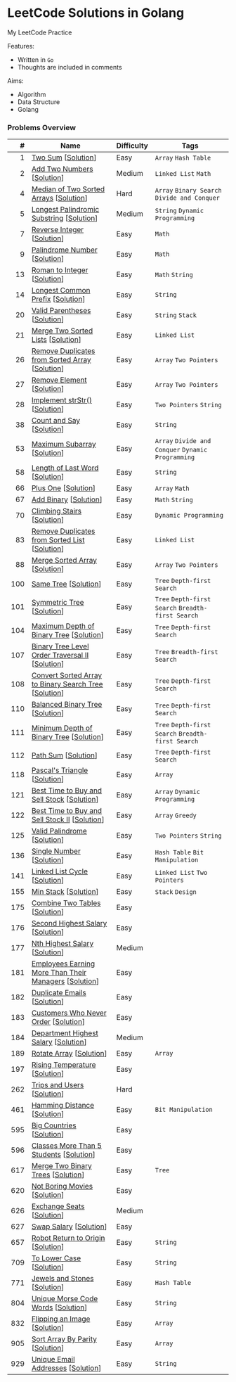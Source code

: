 # LeetCode Solutions in Golang
My LeetCode Practice

Features:
* Written in `Go`
* Thoughts are included in comments

Aims:
* Algorithm
* Data Structure
* Golang


### Problems Overview
<!-- OVERVIEW START -->
#|Name|Difficulty|Tags
-:|----|----------|----
1|[Two Sum](https://leetcode.com/problems/two-sum) [[Solution](./001_two_sum.go)]|Easy|`Array` `Hash Table`
2|[Add Two Numbers](https://leetcode.com/problems/add-two-numbers) [[Solution](./002_add_two_numbers.go)]|Medium|`Linked List` `Math`
4|[Median of Two Sorted Arrays](https://leetcode.com/problems/median-of-two-sorted-arrays) [[Solution](./004_median_of_two_sorted_arrays.go)]|Hard|`Array` `Binary Search` `Divide and Conquer`
5|[Longest Palindromic Substring](https://leetcode.com/problems/longest-palindromic-substring) [[Solution](./005_longest_palindromic_substring.go)]|Medium|`String` `Dynamic Programming`
7|[Reverse Integer](https://leetcode.com/problems/reverse-integer) [[Solution](./007_reverse_integer.go)]|Easy|`Math`
9|[Palindrome Number](https://leetcode.com/problems/palindrome-number) [[Solution](./009_palindrome_number.go)]|Easy|`Math`
13|[Roman to Integer](https://leetcode.com/problems/roman-to-integer) [[Solution](./013_roman_to_integer.go)]|Easy|`Math` `String`
14|[Longest Common Prefix](https://leetcode.com/problems/longest-common-prefix) [[Solution](./014_longest_common_prefix.go)]|Easy|`String`
20|[Valid Parentheses](https://leetcode.com/problems/valid-parentheses) [[Solution](./020_valid_parentheses.go)]|Easy|`String` `Stack`
21|[Merge Two Sorted Lists](https://leetcode.com/problems/merge-two-sorted-lists) [[Solution](./021_merge_two_sorted_lists.go)]|Easy|`Linked List`
26|[Remove Duplicates from Sorted Array](https://leetcode.com/problems/remove-duplicates-from-sorted-array) [[Solution](./026_remove_duplicates_from_sorted_array.go)]|Easy|`Array` `Two Pointers`
27|[Remove Element](https://leetcode.com/problems/remove-element) [[Solution](./027_remove_element.go)]|Easy|`Array` `Two Pointers`
28|[Implement strStr()](https://leetcode.com/problems/implement-strstr) [[Solution](./028_implement_strstr.go)]|Easy|`Two Pointers` `String`
38|[Count and Say](https://leetcode.com/problems/count-and-say) [[Solution](./038_count_and_say.go)]|Easy|`String`
53|[Maximum Subarray](https://leetcode.com/problems/maximum-subarray) [[Solution](./053_maximum_subarray.go)]|Easy|`Array` `Divide and Conquer` `Dynamic Programming`
58|[Length of Last Word](https://leetcode.com/problems/length-of-last-word) [[Solution](./058_length_of_last_word.go)]|Easy|`String`
66|[Plus One](https://leetcode.com/problems/plus-one) [[Solution](./066_plus_one.go)]|Easy|`Array` `Math`
67|[Add Binary](https://leetcode.com/problems/add-binary) [[Solution](./067_add_binary.go)]|Easy|`Math` `String`
70|[Climbing Stairs](https://leetcode.com/problems/climbing-stairs) [[Solution](./070_climbing_stairs.go)]|Easy|`Dynamic Programming`
83|[Remove Duplicates from Sorted List](https://leetcode.com/problems/remove-duplicates-from-sorted-list) [[Solution](./083_remove_duplicates_from_sorted_list.go)]|Easy|`Linked List`
88|[Merge Sorted Array](https://leetcode.com/problems/merge-sorted-array) [[Solution](./088_merge_sorted_array.go)]|Easy|`Array` `Two Pointers`
100|[Same Tree](https://leetcode.com/problems/same-tree) [[Solution](./100_same_tree.go)]|Easy|`Tree` `Depth-first Search`
101|[Symmetric Tree](https://leetcode.com/problems/symmetric-tree) [[Solution](./101_symmetric_tree.go)]|Easy|`Tree` `Depth-first Search` `Breadth-first Search`
104|[Maximum Depth of Binary Tree](https://leetcode.com/problems/maximum-depth-of-binary-tree) [[Solution](./104_maximum_depth_of_binary_tree.go)]|Easy|`Tree` `Depth-first Search`
107|[Binary Tree Level Order Traversal II](https://leetcode.com/problems/binary-tree-level-order-traversal-ii) [[Solution](./107_binary_tree_level_order_traversal_ii.go)]|Easy|`Tree` `Breadth-first Search`
108|[Convert Sorted Array to Binary Search Tree](https://leetcode.com/problems/convert-sorted-array-to-binary-search-tree) [[Solution](./108_convert_sorted_array_to_binary_search_tree.go)]|Easy|`Tree` `Depth-first Search`
110|[Balanced Binary Tree](https://leetcode.com/problems/balanced-binary-tree) [[Solution](./110_balanced_binary_tree.go)]|Easy|`Tree` `Depth-first Search`
111|[Minimum Depth of Binary Tree](https://leetcode.com/problems/minimum-depth-of-binary-tree) [[Solution](./111_minimum_depth_of_binary_tree.go)]|Easy|`Tree` `Depth-first Search` `Breadth-first Search`
112|[Path Sum](https://leetcode.com/problems/path-sum) [[Solution](./112_path_sum.go)]|Easy|`Tree` `Depth-first Search`
118|[Pascal's Triangle](https://leetcode.com/problems/pascals-triangle) [[Solution](./118_pascals_triangle.go)]|Easy|`Array`
121|[Best Time to Buy and Sell Stock](https://leetcode.com/problems/best-time-to-buy-and-sell-stock) [[Solution](./121_best_time_to_buy_and_sell_stock.go)]|Easy|`Array` `Dynamic Programming`
122|[Best Time to Buy and Sell Stock II](https://leetcode.com/problems/best-time-to-buy-and-sell-stock-ii) [[Solution](./122_best_time_to_buy_and_sell_stock_ii.go)]|Easy|`Array` `Greedy`
125|[Valid Palindrome](https://leetcode.com/problems/valid-palindrome) [[Solution](./125_valid_palindrome.go)]|Easy|`Two Pointers` `String`
136|[Single Number](https://leetcode.com/problems/single-number) [[Solution](./136_single_number.go)]|Easy|`Hash Table` `Bit Manipulation`
141|[Linked List Cycle](https://leetcode.com/problems/linked-list-cycle) [[Solution](./141_linked_list_cycle.py)]|Easy|`Linked List` `Two Pointers`
155|[Min Stack](https://leetcode.com/problems/min-stack) [[Solution](./155_min_stack.go)]|Easy|`Stack` `Design`
175|[Combine Two Tables](https://leetcode.com/problems/combine-two-tables) [[Solution](./175_combine_two_tables.sql)]|Easy|
176|[Second Highest Salary](https://leetcode.com/problems/second-highest-salary) [[Solution](./176_second_highest_salary.sql)]|Easy|
177|[Nth Highest Salary](https://leetcode.com/problems/nth-highest-salary) [[Solution](./177_nth_highest_salary.sql)]|Medium|
181|[Employees Earning More Than Their Managers](https://leetcode.com/problems/employees-earning-more-than-their-managers) [[Solution](./181_employees_earning_more_than_their_managers.sql)]|Easy|
182|[Duplicate Emails](https://leetcode.com/problems/duplicate-emails) [[Solution](./182_duplicate_emails.sql)]|Easy|
183|[Customers Who Never Order](https://leetcode.com/problems/customers-who-never-order) [[Solution](./183_customers_who_never_order.sql)]|Easy|
184|[Department Highest Salary](https://leetcode.com/problems/department-highest-salary) [[Solution](./184_department_highest_salary.sql)]|Medium|
189|[Rotate Array](https://leetcode.com/problems/rotate-array) [[Solution](./189_rotate_array.go)]|Easy|`Array`
197|[Rising Temperature](https://leetcode.com/problems/rising-temperature) [[Solution](./197_rising_temperature.sql)]|Easy|
262|[Trips and Users](https://leetcode.com/problems/trips-and-users) [[Solution](./262_trips_and_users.sql)]|Hard|
461|[Hamming Distance](https://leetcode.com/problems/hamming-distance) [[Solution](./461_hamming_distance.go)]|Easy|`Bit Manipulation`
595|[Big Countries](https://leetcode.com/problems/big-countries) [[Solution](./595_big_countries.sql)]|Easy|
596|[Classes More Than 5 Students](https://leetcode.com/problems/classes-more-than-5-students) [[Solution](./596_classes_more_than_5_students.sql)]|Easy|
617|[Merge Two Binary Trees](https://leetcode.com/problems/merge-two-binary-trees) [[Solution](./617_merge_two_binary_trees.go)]|Easy|`Tree`
620|[Not Boring Movies](https://leetcode.com/problems/not-boring-movies) [[Solution](./620_not_boring_movies.sql)]|Easy|
626|[Exchange Seats](https://leetcode.com/problems/exchange-seats) [[Solution](./626_exchange_seats.sql)]|Medium|
627|[Swap Salary](https://leetcode.com/problems/swap-salary) [[Solution](./627_swap_salary.sql)]|Easy|
657|[Robot Return to Origin](https://leetcode.com/problems/robot-return-to-origin) [[Solution](./657_robot_return_to_origin.go)]|Easy|`String`
709|[To Lower Case](https://leetcode.com/problems/to-lower-case) [[Solution](./709_to_lower_case.go)]|Easy|`String`
771|[Jewels and Stones](https://leetcode.com/problems/jewels-and-stones) [[Solution](./771_jewels_and_stones.go)]|Easy|`Hash Table`
804|[Unique Morse Code Words](https://leetcode.com/problems/unique-morse-code-words) [[Solution](./804_unique_morse_code_words.go)]|Easy|`String`
832|[Flipping an Image](https://leetcode.com/problems/flipping-an-image) [[Solution](./832_flipping_an_image.go)]|Easy|`Array`
905|[Sort Array By Parity](https://leetcode.com/problems/sort-array-by-parity) [[Solution](./905_sort_array_by_parity.go)]|Easy|`Array`
929|[Unique Email Addresses](https://leetcode.com/problems/unique-email-addresses) [[Solution](./929_unique_email_addresses.go)]|Easy|`String`
<!-- OVERVIEW END -->
